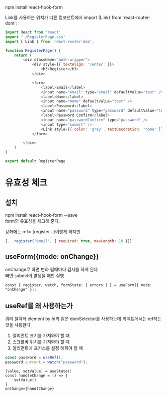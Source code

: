 npm install react-hook-form

Link를 사용하는 위치가 다른 컴포넌트에서 
import {Link} from 'react-router-dom';
<Link>

```js
import React from 'react'
import "./RegisterPage.css"
import { Link } from 'react-router-dom';

function RegisterPage() {
    return (
        <div className="auth-wrapper">
            <div style={{ textAlign: 'center' }}>
                <h3>Register</h3>
            </div>

            <form>
                <label>Email</label>
                <input name="email" type="email" defaultValue="test" />
                <label>Name</label>
                <input name="name" defaultValue="test" />
                <label>Password</label>
                <input name="password" type="password" defaultValue="test" />
                <label>Password Confirm</label>
                <input name="passwordConfirm" type="password" />
                <input type="submit" />
                <Link style={{ color: 'gray', textDecoration: 'none' }} to="/login">이미 아이디가 있다면</Link>
            </form>

        </div>
    )
}

export default RegisterPage

```

# 유효성 체크
## 설치
npm install react-hook-form --save  
form의 유효성을 체크해 준다.

강좌에는 ref= {register...}이렇게 하지만
```js
{...register("email", { required: true, maxLength: 10 })}
```
## useForm({mode: onChange})
onChange로 하면 변화 될때마다 검사를 하게 된다  
빼면 submit이 발생될 때만 실행
```
const { register, watch, formState: { errors } } = useForm({ mode: "onChange" });
```

## useRef를 왜 사용하는가

쿼리 셀렉터
element by Id와 같은 domSelector를 사용하는데
리액트에서는 ref라는 것을 사용한다.

1. 엘리먼트 크기를 가져와야 할 때
2. 스크롤바 위치를 가져와야 할 때
3. 엘리먼트에 포커스를 설정 해줘야 할 때
``` js
const password = useRef();
password.current = watch("password");
```

```
[value, setValue] = useState()
const handleChange = () => {
    setValue()
}
onChange={handlChange}
```
